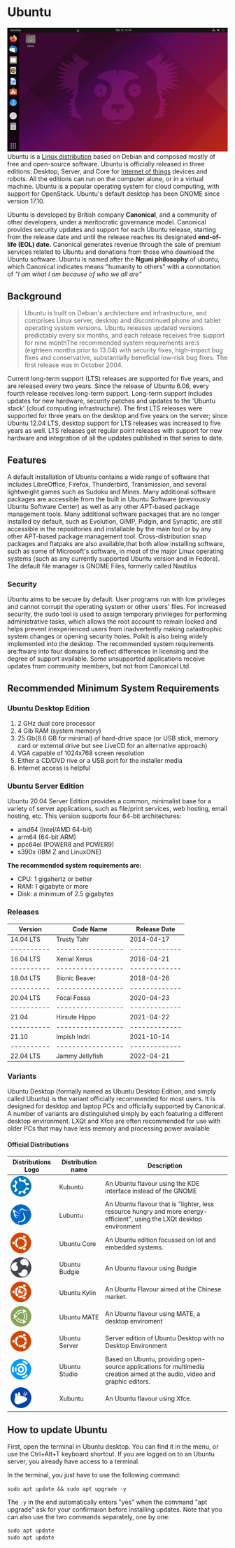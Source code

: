 # Ubuntu
![Desktop](desktop.png)
Ubuntu is a [Linux distribution](https://en.wikipedia.org/wiki/Linux_distribution) based on Debian and composed mostly of free and open-source software.
Ubuntu is officially released in three editions: Desktop, Server, and Core for [Internet of things](https://en.wikipedia.org/wiki/Internet_of_things) devices and
robots. All the editions can run on the computer alone, or in a virtual machine. Ubuntu is a popular
operating system for cloud computing, with support for OpenStack. Ubuntu's default desktop has been
GNOME since version 17.10.

Ubuntu is developed by British company **Canonical**, and a community of other developers, under a
meritocratic governance model. Canonical provides security updates and support for each Ubuntu release,
starting from the release date and until the release reaches its designated **end-of-life (EOL) date.**
Canonical generates revenue through the sale of premium services related to Ubuntu and donations from
those who download the Ubuntu software. Ubuntu is named after the **Nguni philosophy** of ubuntu, which
Canonical indicates means "humanity to others" with a connotation of *"I am what I am because of who we all
are"*
## Background
> Ubuntu is built on Debian's architecture and infrastructure, and comprises Linux server, desktop and discontinued phone and tablet operating system versions. Ubuntu releases updated versions predictably every six months, and each release receives free support for nine monthThe recommended system requirements are:s (eighteen months prior to 13.04) with security fixes, high-impact bug fixes and conservative, substantially beneficial low-risk bug fixes. The first release was in
October 2004.

Current long-term support (LTS) releases are supported for five years, and are released every two years.
Since the release of Ubuntu 6.06, every fourth release receives long-term support. Long-term support
includes updates for new hardware, security patches and updates to the 'Ubuntu stack' (cloud computing
infrastructure). The first LTS releases were supported for three years on the desktop and five years on the
server; since Ubuntu 12.04 LTS, desktop support for LTS releases was increased to five years as well. LTS
releases get regular point releases with support for new hardware and integration of all the updates
published in that series to date.


## Features
A default installation of Ubuntu contains a wide range of software that includes LibreOffice, Firefox, Thunderbird, Transmission, and several lightweight games such as Sudoku and Mines. Many additional software packages are accessible from the built in Ubuntu Software (previously Ubuntu Software Center) as well as any other APT-based package management tools.  Many additional software packages that are no longer installed by default, such as Evolution, GIMP, Pidgin, and Synaptic, are still accessible in the repositories and installable by the main tool or by any other APT-based package management tool. Cross-distribution snap packages and flatpaks are also available,that both allow installing software, such as some of Microsoft's software, in most of the major Linux operating systems (such as any currently supported Ubuntu version and in Fedora). The default file manager is GNOME Files, formerly called Nautilus
### Security 
Ubuntu aims to be secure by default. User programs run with low privileges and cannot corrupt the operating system or other users' files. For increased security, the sudo tool is used to assign temporary privileges for performing administrative tasks, which allows the root account to remain locked and helps prevent inexperienced users from inadvertently making catastrophic system changes or opening security holes. Polkit is also being widely implemented into the desktop. The recommended system requirements are:ftware into four domains to reflect differences in licensing and the degree of support available. Some unsupported applications receive updates from community members, but not from Canonical Ltd.

## Recommended Minimum System Requirements 

### Ubuntu Desktop Edition

1. 2 GHz dual core processor
2. 4 Gib RAM (system memory)
3. 25 Gb(8.6 GB for minimal) of hard-drive space (or USB stick, memory card or external drive but see LiveCD for an alternative approach)
4. VGA capable of 1024x768 screen resolution
5. Either a CD/DVD rive or a USB port for the installer media 
6. Internet access is helpful

### Ubuntu Server Edition 

Ubuntu 20.04 Server Edition provides a common, minimalist base for a variety of server applications, such as file/print services, web hosting, email hosting, etc. This version supports four 64-bit architectures:
- amd64 (Intel/AMD 64-bit)
- arm64 (64-bit ARM)
- ppc64el (POWER8 and POWER9)
- s390x (IBM Z and LinuxONE)

**The recommended system requirements are:**
- CPU: 1 gigahertz or better
- RAM: 1 gigabyte or more
- Disk: a minimum of 2.5 gigabytes

### Releases
|Version   |Code Name        |Release Date | 
|----------|-----------------|-------------|
|14.04 LTS | Trusty Tahr     | 2014-04-17  |
|----------|-----------------|-------------|
|16.04 LTS | Xenial Xerus    | 2016-04-21  |
|----------|-----------------|-------------|
|18.04 LTS | Bionic Beaver   | 2018-04-26  |
|----------|-----------------|-------------|
|20.04 LTS | Focal Fossa     | 2020-04-23  |
|----------|-----------------|-------------|
|21.04     | Hirsute Hippo   | 2021-04-22  |
|----------|-----------------|-------------|
|21.10     | Impish Indri    | 2021-10-14  |
|----------|-----------------|-------------|
|22.04 LTS | Jammy Jellyfish | 2022-04-21  |


### Variants 
Ubuntu Desktop (formally named as Ubuntu Desktop Edition, and simply called Ubuntu) is the variant officially recommended for most users. It is designed for desktop and laptop PCs and officially supported by Canonical. A number of variants are distinguished simply by each featuring a different desktop environment. LXQt and Xfce are often recommended for use with older PCs that may have less memory and processing power available 

#### Official Distributions 
| Distributions Logo | Distribution name | Description |
|--------------------|-------------------|-------------|
|![kubuntu logo](kubuntu.png) | Kubuntu | An Ubuntu flavour using the KDE interface instead of the GNOME
|![lubuntu logo](lubuntu.png) | Lubuntu | An Ubuntu flavour that is "lighter, less resource hungry and more energy-efficient", using the LXQt desktop environment 
|![ubuntu core logo](core.png)     | Ubuntu Core | An Ubuntu edition focussed on Iot and embedded systems.
|![ubuntu budgie logo](budgie.png) | Ubuntu Budgie | An Ubuntu flavour using Budgie
|![ubuntu kylin logo](kylin.png)   | Ubuntu Kylin  | An Ubuntu Flavour aimed at the Chinese market.
|![ubuntu MATE logo](mate.png)     | Ubuntu MATE   | An Ubuntu flavour using MATE, a desktop enviroment
|![ubuntu server logo](core.png)   | Ubuntu Server | Server edition of Ubuntu Desktop with no Desktop Environment 
|![ubuntu studio logo](studio.png) | Ubuntu Studio | Based on Ubuntu, providing open-source applications for multimedia creation aimed at the audio, video and graphic editors.
|![xubuntu logo](xubuntu.png)      | Xubuntu       | An Ubuntu flavour using Xfce.

## How to update Ubuntu 
First, open the terminal in Ubuntu desktop. You can find it in the menu, or use the Ctrl+Alt+T keyboard shortcut. If you are logged on to an Ubuntu server, you already have access to a terminal. 

In the terminal, you just have to use the following command:

`sudo apt update && sudo apt upgrade -y`

The `-y` in the end automatically enters "yes" when the command "apt upgrade" ask for your confirmaion before installing updates. Note that you can also use the two commands separately, one by one: 
```
sudo apt update
sudo apt update
```